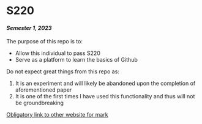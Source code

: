 # **S220**
#### *Semester 1, 2023* 

The purpose of this repo is to:
* Allow this individual to pass S220
* Serve as a platform to learn the basics of Github

Do not expect great things from this repo as:
1) It is an experiment and will likely be abandoned upon the completion of aforementioned paper 
2) It is one of the first times I have used this functionality and thus will not be groundbreaking

[Obligatory link to other website for mark](https://www.dictionary.com/browse/obligatory)
